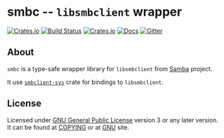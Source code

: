 # smbc -- `libsmbclient` wrapper

[![Crates.io](https://img.shields.io/crates/v/smbc.svg)](https://crates.io/crates/smbc)
[![Build Status](https://travis-ci.org/smbc-rs/smbc.svg?branch=master)](https://travis-ci.org/smbc-rs/smbc)
[![Crates.io](https://img.shields.io/crates/l/smbc.svg)](https://crates.io/crates/smbc)
[![Docs](https://docs.rs/smbc/badge.svg)](https://docs.rs/smbc)
[![Gitter](https://img.shields.io/gitter/room/smbc-rs/general.svg)](https://gitter.im/smbc-rs/general)

## About

`smbc` is a type-safe wrapper library for `libsmbclient` from [Samba][samba] project.

It use [`smbclient-sys`][smbclient-sys] crate for bindings to `libsmbclient`.


## License

Licensed under [GNU General Public License][gpl] version 3 or any later version.
It can be found at [COPYING](COPYING) or at [GNU][gpl] site.


[gpl]: https://www.gnu.org/licenses/gpl.txt
[samba]: https://www.samba.org
[smbclient-sys]: https://crates.io/crates/smbclient-sys

